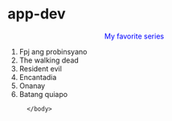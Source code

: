 # app-dev
<html>
  <head>
  </head>
  <body>
    <center> <hi style = "color:blue"> My favorite series <hi> </center>
    <ol>
      <li>Fpj ang probinsyano</li>
      <li>The walking dead</li>
      <li>Resident evil </li>
      <li>Encantadia</li>
      <li>Onanay</li>
      <li>Batang quiapo</li>
      
      </body>
</html>
